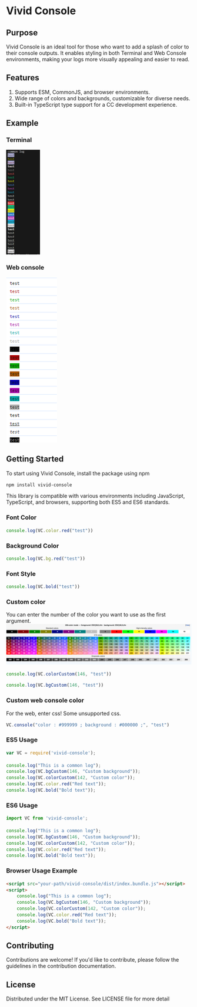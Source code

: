 # Vivid Console

## Purpose

Vivid Console is an ideal tool for those who want to add a splash of color to their console outputs. It enables styling in both Terminal and Web Console environments, making your logs more visually appealing and easier to read.

## Features
1. Supports ESM, CommonJS, and browser environments.
2. Wide range of colors and backgrounds, customizable for diverse needs.
3. Built-in TypeScript type support for a CC development experience.

## Example

### Terminal
![console](/scripts/public/tsTest.png)

### Web console
![webconosle](/scripts/public/webConsoleTest.PNG)


## Getting Started
To start using Vivid Console, install the package using npm

```bash
npm install vivid-console
```

This library is compatible with various environments including JavaScript, TypeScript, and browsers, supporting both ES5 and ES6 standards.

### Font Color
```javascript
console.log(VC.color.red("test"))
```

### Background Color
```javascript
console.log(VC.bg.red("test"))
```

### Font Style
```javascript
console.log(VC.bold("test"))
```

### Custom color
You can enter the number of the color you want to use as the first argument.
![](/scripts/public/customColor.png)
```javascript
console.log(VC.colorCustom(146, "test"))
```
```javascript
console.log(VC.bgCustom(146, "test"))
```

### Custom web console color
For the web, enter css! Some unsupported css.
```javascript
VC.console("color : #999999 ; background : #000000 ;", "test")
```

### ES5 Usage
```javascript
var VC = require('vivid-console'); 

console.log("This is a common log");
console.log(VC.bgCustom(146, "Custom background")); 
console.log(VC.colorCustom(142, "Custom color")); 
console.log(VC.color.red("Red text")); 
console.log(VC.bold("Bold text")); 
```

### ES6 Usage
```typescript
import VC from 'vivid-console'; 

console.log("This is a common log");
console.log(VC.bgCustom(146, "Custom background"));
console.log(VC.colorCustom(142, "Custom color")); 
console.log(VC.color.red("Red text")); 
console.log(VC.bold("Bold text"));
```

### Browser Usage Example
```html
<script src="your-path/vivid-console/dist/index.bundle.js"></script>
<script>
    console.log("This is a common log");
    console.log(VC.bgCustom(146, "Custom background"));
    console.log(VC.colorCustom(142, "Custom color")); 
    console.log(VC.color.red("Red text")); 
    console.log(VC.bold("Bold text"));
</script>
```

## Contributing
Contributions are welcome! If you'd like to contribute, please follow the guidelines in the contribution documentation.

## License
Distributed under the MIT License. See LICENSE file for more detail